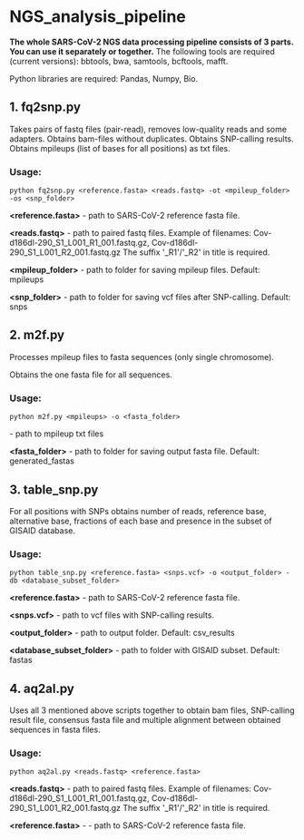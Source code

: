 # NGS_analysis_pipeline
**The whole SARS-CoV-2 NGS data processing pipeline consists of 3 parts. You can use it separately or together.**
The following tools are required (current versions): bbtools, bwa, samtools, bcftools, mafft. 

Python libraries are required: Pandas, Numpy, Bio.



## 1. fq2snp.py 

Takes pairs of fastq files (pair-read), removes low-quality reads and some adapters.
Obtains bam-files without duplicates.
Obtains SNP-calling results.
Obtains mpileups (list of bases for all positions) as txt files.

### Usage:

```
python fq2snp.py <reference.fasta> <reads.fastq> -ot <mpileup_folder> -os <snp_folder>
```

**<reference.fasta>** - path to SARS-CoV-2 reference fasta file. 

**<reads.fastq>** - path to paired fastq files. Example of filenames: Cov-d186dl-290_S1_L001_R1_001.fastq.gz, Cov-d186dl-290_S1_L001_R2_001.fastq.gz  The suffix '_R1'/'_R2' in title is required.

**<mpileup_folder>** - path to folder for saving mpileup files. Default: mpileups

**<snp_folder>** - path to folder for saving vcf files after SNP-calling. Default: snps

## 2. m2f.py 

Processes mpileup files to fasta sequences (only single chromosome). 

Obtains the one fasta file for all sequences.

### Usage:

```
python m2f.py <mpileups> -o <fasta_folder>
```

**<mpileups>** - path to mpileup txt files

**<fasta_folder>** - path to folder for saving output fasta file. Default: generated_fastas

## 3. table_snp.py

For all  positions with SNPs obtains number of reads, reference base, alternative base, fractions of each base and presence in the subset of GISAID database.

### Usage:

```
python table_snp.py <reference.fasta> <snps.vcf> -o <output_folder> -db <database_subset_folder>
```

**<reference.fasta>** - path to SARS-CoV-2 reference fasta file. 

**<snps.vcf>** - path to vcf files with SNP-calling results.

**<output_folder>** - path to output folder. Default: csv_results

**<database_subset_folder>** - path to folder with GISAID subset. Default: fastas

## 4. aq2al.py

Uses all 3 mentioned above scripts together to obtain bam files, SNP-calling result file, consensus fasta file and multiple alignment between obtained sequences in fasta files.

### Usage:

```
python aq2al.py <reads.fastq> <reference.fasta>
```

**<reads.fastq>** - path to paired fastq files. Example of filenames: Cov-d186dl-290_S1_L001_R1_001.fastq.gz, Cov-d186dl-290_S1_L001_R2_001.fastq.gz  The suffix '_R1'/'_R2' in title is required.

**<reference.fasta>** - - path to SARS-CoV-2 reference fasta file. 

